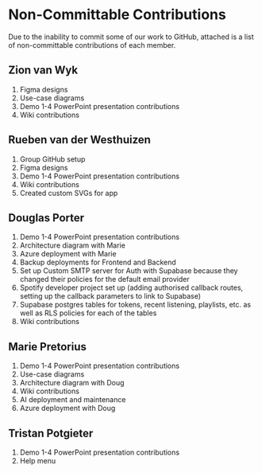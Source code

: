 # Non-Committable Contributions

Due to the inability to commit some of our work to GitHub, attached is a list of non-committable contributions of each member. 

## Zion van Wyk
1. Figma designs
2. Use-case diagrams
3. Demo 1-4 PowerPoint presentation contributions
4. Wiki contributions

## Rueben van der Westhuizen
1. Group GitHub setup
2. Figma designs
3. Demo 1-4 PowerPoint presentation contributions
4. Wiki contributions
5. Created custom SVGs for app

## Douglas Porter
1. Demo 1-4 PowerPoint presentation contributions
2. Architecture diagram with Marie
3. Azure deployment with Marie 
4. Backup deployments for Frontend and Backend 
5. Set up Custom SMTP server for Auth with Supabase because they changed their policies for the default email provider
6. Spotify developer project set up (adding authorised callback routes, setting up the callback parameters to link to Supabase)
7. Supabase postgres tables for tokens, recent listening, playlists, etc. as well as RLS policies for each of the tables
8. Wiki contributions

## Marie Pretorius
1. Demo 1-4 PowerPoint presentation contributions
2. Use-case diagrams
3. Architecture diagram with Doug
4. Wiki contributions
5. AI deployment and maintenance
6. Azure deployment with Doug

## Tristan Potgieter
1. Demo 1-4 PowerPoint presentation contributions
2. Help menu